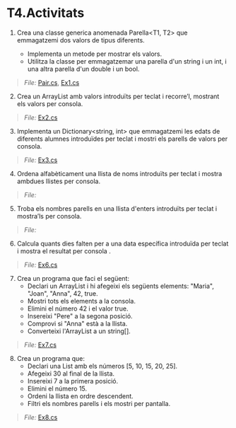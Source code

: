 # T4.Activitats
1. Crea una classe generica anomenada Parella<T1, T2> que emmagatzemi dos valors de tipus diferents.

    - Implementa un metode per mostrar els valors.
    - Utilitza la classe per emmagatzemar una parella d'un string i un int, i una altra parella d'un double i un bool.

> *File:* [Pair.cs](./Pair.cs), [Ex1.cs](./Ex1.cs)
2. Crea un ArrayList amb valors introduïts per teclat i recorre’l, mostrant els valors per consola.
> *File:* [Ex2.cs](./Ex2.cs)
3. Implementa un Dictionary<string, int> que emmagatzemi les edats de diferents alumnes introduïdes per teclat i mostri els parells de valors per consola.
> *File:* [Ex3.cs](./Ex3.cs)
4. Ordena alfabèticament una llista de noms introduïts per teclat i mostra ambdues llistes per consola.
> *File:*
5. Troba els nombres parells en una llista d'enters introduïts per teclat i mostra’ls per consola.
> *File:*
6. Calcula quants dies falten per a una data específica introduïda per teclat i mostra el resultat per consola .
> *File:* [Ex6.cs](./Ex6.cs)
7. Crea un programa que faci el següent:
    - Declari un ArrayList i hi afegeixi els següents elements: "Maria", "Joan", "Anna", 42, true.
    - Mostri tots els elements a la consola.
    - Elimini el número 42 i el valor true.
    - Insereixi "Pere" a la segona posició.
    - Comprovi si "Anna" està a la llista.
    - Converteixi l'ArrayList a un string[].
>*File:* [Ex7.cs](./Ex7.cs)
8. Crea un programa que:
    - Declari una List<int> amb els números [5, 10, 15, 20, 25].
    - Afegeixi 30 al final de la llista.
    - Insereixi 7 a la primera posició.
    - Elimini el número 15.
    - Ordeni la llista en ordre descendent.
    - Filtri els nombres parells i els mostri per pantalla.
>*File:* [Ex8.cs](./Ex8.cs)